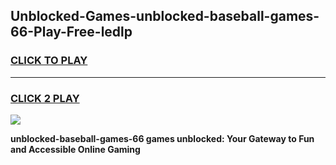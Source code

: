 
## Unblocked-Games-unblocked-baseball-games-66-Play-Free-ledlp
<h3>
<a href="https://premium76.site?title=unblocked-baseball-games-66&ref=23A">CLICK TO PLAY</a></h3>
<hr>

<h3>
<a href="https://premium76.site?title=unblocked-baseball-games-66&ref=23A">CLICK 2 PLAY</a>
  
</h3>

<a href="https://premium76.site?title=unblocked-baseball-games-66&ref=23A"><img src="https://clearcache.store/games.png"></a>


**unblocked-baseball-games-66 games unblocked: Your Gateway to Fun and Accessible Online Gaming**
